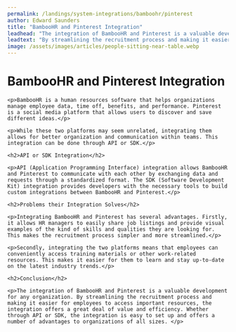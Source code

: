 ```yaml
---
permalink: /landings/system-integrations/bamboohr/pinterest
author: Edward Saunders
title: "BambooHR and Pinterest Integration"
leadhead: "The integration of BambooHR and Pinterest is a valuable development for any organization"
leadtext: "By streamlining the recruitment process and making it easier for employees to access important resources, the integration offers a great deal of value and efficiency. Whether through API or SDK, the integration is easy to set up and offers a number of advantages to organizations of all sizes."
image: /assets/images/articles/people-sitting-near-table.webp
---
```

<div class="arttext">
	<h1>BambooHR and Pinterest Integration</h1>

	<p>BambooHR is a human resources software that helps organizations manage employee data, time off, benefits, and performance. Pinterest is a social media platform that allows users to discover and save different ideas.</p>

	<p>While these two platforms may seem unrelated, integrating them allows for better organization and communication within teams. This integration can be done through API or SDK.</p>

	<h2>API or SDK Integration</h2>

	<p>API (Application Programming Interface) integration allows BambooHR and Pinterest to communicate with each other by exchanging data and requests through a standardized format. The SDK (Software Development Kit) integration provides developers with the necessary tools to build custom integrations between BambooHR and Pinterest.</p>

	<h2>Problems their Integration Solves</h2>

	<p>Integrating BambooHR and Pinterest has several advantages. Firstly, it allows HR managers to easily share job listings and provide visual examples of the kind of skills and qualities they are looking for. This makes the recruitment process simpler and more streamlined.</p>

	<p>Secondly, integrating the two platforms means that employees can conveniently access training materials or other work-related resources. This makes it easier for them to learn and stay up-to-date on the latest industry trends.</p>

	<h2>Conclusion</h2>

	<p>The integration of BambooHR and Pinterest is a valuable development for any organization. By streamlining the recruitment process and making it easier for employees to access important resources, the integration offers a great deal of value and efficiency. Whether through API or SDK, the integration is easy to set up and offers a number of advantages to organizations of all sizes. </p>

</div>
